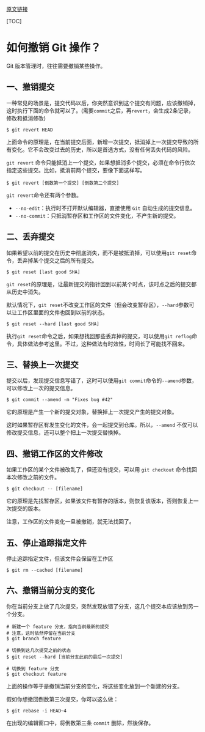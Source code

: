 [原文链接](http://www.ruanyifeng.com/blog/2019/12/git-undo.html)

[TOC]

# 如何撤销 Git 操作？

Git 版本管理时，往往需要撤销某些操作。

## 一、撤销提交

一种常见的场景是，提交代码以后，你突然意识到这个提交有问题，应该撤销掉，这时执行下面的命令就可以了。(需要`commit`之后，再`revert`，会生成2条记录，修改和抵消修改)

```
$ git revert HEAD
```

上面命令的原理是，在当前提交后面，新增一次提交，抵消掉上一次提交导致的所有变化。它不会改变过去的历史，所以是首选方式，没有任何丢失代码的风险。

`git revert` 命令只能抵消上一个提交，如果想抵消多个提交，必须在命令行依次指定这些提交。比如，抵消前两个提交，要像下面这样写。

```
$ git revert [倒数第一个提交] [倒数第二个提交]
```

`git revert`命令还有两个参数。

- `--no-edit`：执行时不打开默认编辑器，直接使用 `Git` 自动生成的提交信息。  
- `--no-commit`：只抵消暂存区和工作区的文件变化，不产生新的提交。  

## 二、丢弃提交

如果希望以前的提交在历史中彻底消失，而不是被抵消掉，可以使用`git reset`命令，丢弃掉某个提交之后的所有提交。

```
$ git reset [last good SHA]
```

`git reset`的原理是，让最新提交的指针回到以前某个时点，该时点之后的提交都从历史中消失。

默认情况下，`git reset`不改变工作区的文件（但会改变暂存区），`--hard`参数可以让工作区里面的文件也回到以前的状态。

```
$ git reset --hard [last good SHA]
```

执行`git reset`命令之后，如果想找回那些丢弃掉的提交，可以使用`git reflog`命令，具体做法参考这里。不过，这种做法有时效性，时间长了可能找不回来。

## 三、替换上一次提交

提交以后，发现提交信息写错了，这时可以使用`git commit`命令的`--amend`参数，可以修改上一次的提交信息。

```
$ git commit --amend -m "Fixes bug #42"
```

它的原理是产生一个新的提交对象，替换掉上一次提交产生的提交对象。

这时如果暂存区有发生变化的文件，会一起提交到仓库。所以，`--amend` 不仅可以修改提交信息，还可以整个把上一次提交替换掉。

## 四、撤销工作区的文件修改

如果工作区的某个文件被改乱了，但还没有提交，可以用 `git checkout` 命令找回本次修改之前的文件。

```
$ git checkout -- [filename]
```

它的原理是先找暂存区，如果该文件有暂存的版本，则恢复该版本，否则恢复上一次提交的版本。

注意，工作区的文件变化一旦被撤销，就无法找回了。

## 五、停止追踪指定文件

停止追踪指定文件，但该文件会保留在工作区

```
$ git rm --cached [filename]
```

## 六、撤销当前分支的变化

你在当前分支上做了几次提交，突然发现放错了分支，这几个提交本应该放到另一个分支。

```
# 新建一个 feature 分支，指向当前最新的提交
# 注意，这时依然停留在当前分支
$ git branch feature

# 切换到这几次提交之前的状态
$ git reset --hard [当前分支此前的最后一次提交]

# 切换到 feature 分支
$ git checkout feature
```

上面的操作等于是撤销当前分支的变化，将这些变化放到一个新建的分支。

假如你想撤回倒数第三次提交，你可以这么做：

```
$ git rebase -i HEAD~4
```

在出现的编辑窗口中，将倒数第三条 `commit` 删除，然後保存。